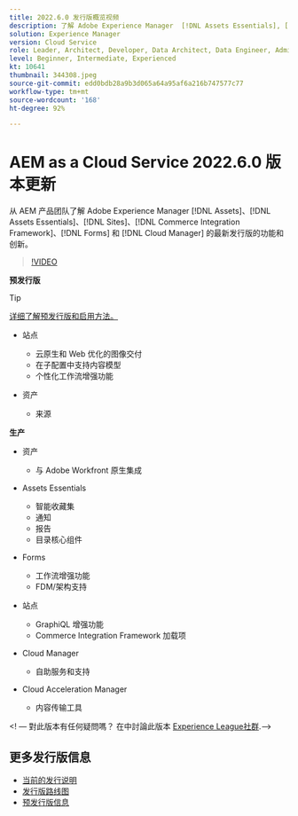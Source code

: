 ```yaml
---
title: 2022.6.0 发行版概览视频
description: 了解 Adobe Experience Manager  [!DNL Assets Essentials], [!DNL Sites], [!DNL Screens], [!DNL Forms]  和  [!DNL Cloud Foundation] 的 2022-6-0 发行版的最新功能和创新。
solution: Experience Manager
version: Cloud Service
role: Leader, Architect, Developer, Data Architect, Data Engineer, Admin, User
level: Beginner, Intermediate, Experienced
kt: 10641
thumbnail: 344308.jpeg
source-git-commit: edd0bdb28a9b3d065a64a95af6a216b747577c77
workflow-type: tm+mt
source-wordcount: '168'
ht-degree: 92%

---
```


# AEM as a Cloud Service 2022.6.0 版本更新

从 AEM 产品团队了解 Adobe Experience Manager [!DNL Assets]、[!DNL Assets Essentials]、[!DNL Sites]、[!DNL Commerce Integration Framework]、[!DNL Forms] 和 [!DNL Cloud Manager] 的最新发行版的功能和创新。

>[!VIDEO](https://video.tv.adobe.com/v/344308/?quality=12&learn=on)

**预发行版**

>[!TIP]
>
>[详细了解预发行版和启用方法。](https://experienceleague.adobe.com/docs/experience-manager-cloud-service/content/release-notes/prerelease.html)

* 站点
   * 云原生和 Web 优化的图像交付
   * 在子配置中支持内容模型
   * 个性化工作流增强功能

* 资产
   * 来源

**生产**

* 资产
   * 与 Adobe Workfront 原生集成

* Assets Essentials
   * 智能收藏集
   * 通知
   * 报告
   * 目录核心组件

* Forms
   * 工作流增强功能
   * FDM/架构支持

* 站点
   * GraphiQL 增强功能
   * Commerce Integration Framework 加载项

* Cloud Manager
   * 自助服务和支持

* Cloud Acceleration Manager
   * 内容传输工具

&lt;! — 對此版本有任何疑問嗎？  在中討論此版本 [Experience League社群](https://adobe.ly/3NDPR8Y).—>

## 更多发行版信息

* [当前的发行说明](https://experienceleague.adobe.com/docs/experience-manager-cloud-service/content/release-notes/home.html)
* [发行版路线图](https://experienceleague.adobe.com/docs/experience-manager-release-information/aem-release-updates/update-releases-roadmap.html?lang=zh-Hans)
* [预发行版信息](https://experienceleague.adobe.com/docs/experience-manager-cloud-service/content/release-notes/prerelease.html)
